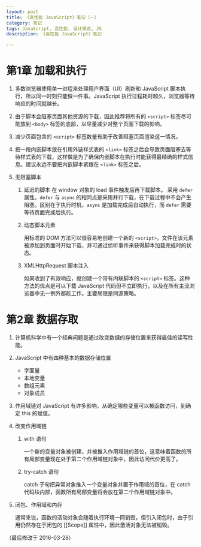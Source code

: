 ```yaml
---
layout: post
title: 《高性能 JavaScript》笔记（一）
category: 笔记
tags: JavaScript, 高性能, 设计模式, JS
description: 《高性能 JavaScript》笔记

---
```


# 第1章 加载和执行

1. 多数浏览器使用单一进程来处理用户界面（UI）刷新和 JavaScript 脚本执行，所以同一时刻只能做一件事。JavaScript 执行过程耗时越久，浏览器等待响应的时间就越长。
2. 由于脚本会阻塞页面其他资源的下载，因此推荐将所有的 `<script>` 标签尽可能放到 `<body>` 标签的底部，以尽量减少对整个页面下载的影响。
3. 减少页面包含的 `<script>` 标签数量有助于改善阻塞页面渲染这一情况。
4. 把一段内嵌脚本放在引用外链样式表的 `<link>` 标签之后会导致页面阻塞去等待样式表的下载，这样做是为了确保内嵌脚本在执行时能获得最精确的样式信息。建议永远不要把内嵌脚本紧跟在 `<link>` 标签之后。
5. 无阻塞脚本

	1. 延迟的脚本
		在 window 对象的 load 事件触发后再下载脚本。 采用 `defer` 属性。`defer` 与 `async` 的相同点是采用并行下载，在下载过程中不会产生阻塞。区别在于执行时机，`async` 是加载完成后自动执行，而 `defer` 需要等待页面完成后执行。

	2. 动态脚本元素
	
		用标准的 DOM 方法可以很容易地创建一个新的 `<script>`，文件在该元素被添加到页面时开始下载，并可通过侦听事件来获得脚本加载完成时的状态。
		
	3. XMLHttpRequest 脚本注入
	
		如果收到了有效响应，就创建一个带有内联脚本的 `<script>` 标签。这种方法的优点是可以下载 JavaScript 代码但不立即执行，以及在所有主流浏览器中无一例外都能工作。主要局限是同源策略。
		
# 第2章 数据存取

1. 计算机科学中有一个经典问题是通过改变数据的存储位置来获得最佳的读写性能。
2. JavaScript 中有四种基本的数据存储位置

	* 字面量
	* 本地变量
	* 数组元素
	* 对象成员
	
3. 作用域链对 JavaScript 有许多影响，从确定哪些变量可以被函数访问，到确定 this 的赋值。
4. 改变作用域链

	1. with 语句
	
		一个新的变量对象被创建，并被推入作用域链的首位，这意味着函数的所有局部变量现在处于第二个作用域链对象中，因此访问代价更高了。
		
	2. try-catch 语句
	
		catch 子句把异常对象推入一个变量对象并置于作用域的首位，在 catch 代码块内部，函数所有局部变量将会放在第二个作用域链对象中。
		
5. 闭包、作用域和内存

	通常来说，函数的活动对象会随着执行环境一同销毁，但引入闭包时，由于引用仍然存在于闭包的 [[Scope]] 属性中，因此激活对象无法被销毁。




（最后修改于 2016-03-28）